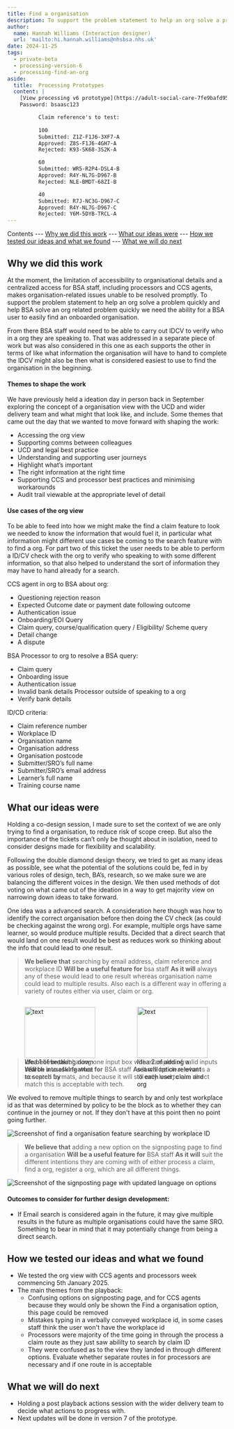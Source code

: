 ```yaml
---
title: Find a organisation
description: To support the problem statement to help an org solve a problem quickly and help BSA solve an org related problem quickly we need the ability for a BSA user to easily find an onboarded organisation
author:
  name: Hannah Williams (Interaction designer)
  url: 'mailto:hi.hannah.williams@nhsbsa.nhs.uk'
date: 2024-11-25
tags:
  - private-beta
  - processing-version-6
  - processing-find-an-org
aside:
  title:  Processing Prototypes
  content: |
    [View processing v6 prototype](https://adult-social-care-7fe9bafd955a.herokuapp.com/processing/prototypes/design/v6/) 
    Password: bsaasc123

          Claim reference's to test:
          
          100
          Submitted: Z1Z-F1J6-3XF7-A
          Approved: Z8S-F1J6-4GH7-A
          Rejected: K93-SK68-3S2K-A

          60
          Submitted: WR5-R2P4-DSL4-B
          Approved: R4Y-NL7G-D967-B
          Rejected: NLE-BMDT-68ZI-B

          40
          Submitted: R7J-NC3G-D967-C
          Approved: R4Y-NL7G-D967-C
          Rejected: Y6M-5DYB-TRCL-A
---
```


Contents
--- [Why we did this work](#why-we-did-this-work)
--- [What our ideas were](#what-our-ideas-were)
--- [How we tested our ideas and what we found](#how-we-tested-our-ideas-and-what-we-found)
--- [What we will do next](#what-we-will-do-next)

## Why we did this work

At the moment, the limitation of accessibility to organisational details and a centralized access for BSA staff, including processors and CCS agents, makes organisation-related issues unable to be resolved promptly. To support the problem statement to help an org solve a problem quickly and help BSA solve an org related problem quickly we need the ability for a BSA user to easily find an onboarded organisation. 

From there BSA staff would need to be able to carry out IDCV to verify who in a org they are speaking to. That was addressed in a separate piece of work but was also considered in this one as each supports the other in terms of like what information the organisation will have to hand to complete the IDCV might also be then what is considered easiest to use to find the organisation in the beginning. 

#### Themes to shape the work 
We have previously held a ideation day in person back in September exploring the concept of a organisation view with the UCD and wider delivery team and what might that look like, and include. Some themes that came out the day that we wanted to move forward with shaping the work:
* Accessing the org view
* Supporting comms between colleagues
* UCD and legal best practice
* Understanding and supporting user journeys
* Highlight what’s important
* The right information at the right time
* Supporting CCS and processor best practices and minimising workarounds
* Audit trail viewable at the appropriate level of detail

#### Use cases of the org view 
To be able to feed into how we might make the find a claim feature to look we needed to know the information that would fuel it, in particular what information might different use cases be coming to the search feature with to find a org. For part two of this ticket the user needs to be able to perform a ID/CV check with the org to verify who speaking to with some different information, so that also helped to understand the sort of information they may have to hand already for a search.

CCS agent in org to BSA about org:
* Questioning rejection reason
* Expected Outcome date or payment date following outcome
* Authentication issue
* Onboarding/EOI Query
* Claim query, course/qualification query / Eligibility/ Scheme query
* Detail change
* A dispute

BSA Processor to org to resolve a BSA query:
* Claim query
* Onboarding issue
* Authentication issue
* Invalid bank details
Processor outside of speaking to a org
* Verify bank details

ID/CD criteria:
* Claim reference number
* Workplace ID
* Organisation name
* Organisation address
* Organisation postcode
* Submitter/SRO’s full name
* Submitter/SRO’s email address
* Learner’s full name
* Training course name

## What our ideas were

Holding a co-design session, I made sure to set the context of we are only trying to find a organisation, to reduce risk of scope creep. But also the importance of the tickets can’t only be thought about in isolation, need to consider designs made for flexibility and scalability.

Following the double diamond design theory, we tried to get as many ideas as possible, see what the potential of the solutions could be, fed in by various roles of design, tech, BA’s, research, so we make sure we are balancing the different voices in the design. We then used methods of dot voting on what came out of the ideation in a way to get majority view on narrowing down ideas to take forward.

One idea was a advanced search. A consideration here though was how to identify the correct organisation before then doing the CV check (as could be checking against the wrong org). For example, multiple orgs have same learner, so would produce multiple results. Decided that a direct search that would land on one result would be best as reduces work so thinking about the info that could lead to one result.

>**We believe that** searching by email address, claim reference and workplace ID
>**Will be a useful feature for** bsa staff 
>**As it will** always any of these would lead to one result whereas organisation name could lead to multiple results. Also each is a different way in offering a variety of routes either via user, claim or org.

<div style="display: flex; flex-wrap: wrap; gap: 1rem;">
  <div style="flex: 1; max-width: 48%;">
  <figure>
    <img src="signposting.png" alt="text" style="width: 100%; height: auto;">
    <figcaption>Idea 1 of breaking down search into asking what to search by</figcaption>
  </figure>
  </div>
  <div style="flex: 1; max-width: 48%;">
  <figure>
    <img src="find-org.png" alt="text" style="width: 100%; height: auto;">
    <figcaption>Idea 2 of adding a search option relevant to each user, claim and org</figcaption>
  </figure>
  </div>
</div>

>**We believe that** having one input box with examples of valid inputs
>**Will be a useful feature for** BSA staff
>**As it will** be clear what is a accepted formats, and because it will still only lead to one direct match this is acceptable with tech.


We evolved to remove multiple things to search by and only test workplace id as that was determined by policy to be the block as to whether they can continue in the journey or not. If they don't have at this point then no point going further. 

![Screenshot of find a organisation feature searching by workplace ID ](find-org-workplace-id.png "Screenshot of find a organisation feature searching by workplace ID")

>**We believe that** adding a new option on the signposting page to find a organisation
>**Will be a useful feature for** BSA staff
>**As it will** suit the different intentions they are coming with of either process a claim, find a org, register a org, which are all different things.

![Screenshot of the signposting page with updated language on options ](final-signposting.png "Screenshot of the signposting page with updated language on options")

#### Outcomes to consider for further design development:

* If Email search is considered again in the future, it may give multiple results in the future as multiple organisations could have the same SRO. Something to bear in mind that it may potentially change from being a direct search.

## How we tested our ideas and what we found
- We tested the org view with CCS agents and processors week commencing 5th January 2025.
- The main themes from the playback:
  - Confusing options on signposting page, and for CCS agents because they would only be shown the Find a organisation option, this page could be removed
  - Mistakes typing in a verbally conveyed workplace id, in some cases staff think the user won't have the workplace id
  - Processors were majority of the time going in through the process a claim route as they just saw abililty to search by claim ID
  - They were confused as to the view they landed in through different options. Evaluate whether separate routes in for processors are necessary and if one route in is acceptable

## What we will do next
- Holding a post playback actions session with the wider delivery team to decide what actions to progress with.
- Next updates will be done in version 7 of the prototype.


